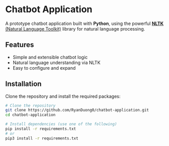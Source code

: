 # Chatbot Application

A prototype chatbot application built with **Python**, using the powerful [**NLTK** (Natural Language Toolkit)](https://www.nltk.org/) library for natural language processing.

## Features

- Simple and extensible chatbot logic
- Natural language understanding via NLTK
- Easy to configure and expand

## Installation

Clone the repository and install the required packages:

```bash
# Clone the repository
git clone https://github.com/RyanDuong0/chatbot-application.git
cd chatbot-application

# Install dependencies (use one of the following)
pip install -r requirements.txt
# or
pip3 install -r requirements.txt
